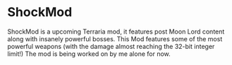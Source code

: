 # ShockMod
ShockMod is a upcoming Terraria mod, it features post Moon Lord content along with insanely powerful bosses.
This Mod features some of the most powerful weapons (with the damage almost reaching the 32-bit integer limit!)
The mod is being worked on by me alone for now.
